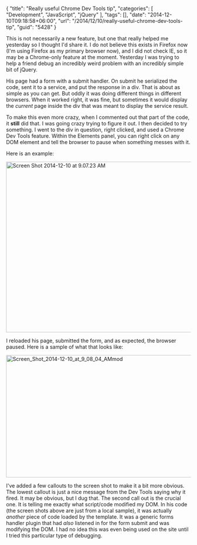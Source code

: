 {
	"title": "Really useful Chrome Dev Tools tip",
	"categories": [
		"Development",
		"JavaScript",
		"jQuery"
	],
	"tags": [],
	"date": "2014-12-10T09:18:58+06:00",
	"url": "/2014/12/10/really-useful-chrome-dev-tools-tip",
	"guid": "5428"
}

This is not necessarily a new feature, but one that really helped me yesterday so I thought I'd share it. I do not believe this exists in Firefox now (I'm using Firefox as my primary browser now), and I did not check IE, so it may be a Chrome-only feature at the moment. Yesterday I was trying to help a friend debug an incredibly weird problem with an incredibly simple bit of jQuery.

<!--more-->

His page had a form with a submit handler. On submit he serialized the code, sent it to a service, and put the response in a div. That is about as simple as you can get. But oddly it was doing different things in different browsers. When it worked right, it was fine, but sometimes it would display the <i>current</i> page inside the div that was meant to display the service result. 

To make this even more crazy, when I commented out that part of the code, it <strong>still</strong> did that. I was going crazy trying to figure it out. I then decided to try something. I went to the div in question, right clicked, and used a Chrome Dev Tools feature. Within the Elements panel, you can right click on any DOM element and tell the browser to pause when something messes with it.

Here is an example:

<a href="http://www.raymondcamden.com/wp-content/uploads/2014/12/Screen-Shot-2014-12-10-at-9.07.23-AM.png"><img src="http://www.raymondcamden.com/wp-content/uploads/2014/12/Screen-Shot-2014-12-10-at-9.07.23-AM.png" alt="Screen Shot 2014-12-10 at 9.07.23 AM" width="593" height="466" class="alignnone size-full wp-image-5429" /></a>

I reloaded his page, submitted the form, and as expected, the browser paused. Here is a sample of what that looks like:

<a href="http://www.raymondcamden.com/wp-content/uploads/2014/12/Screen_Shot_2014-12-10_at_9_08_04_AMmod.png"><img src="http://www.raymondcamden.com/wp-content/uploads/2014/12/Screen_Shot_2014-12-10_at_9_08_04_AMmod.png" alt="Screen_Shot_2014-12-10_at_9_08_04_AMmod" width="840" height="334" class="alignnone size-full wp-image-5430" /></a>

I've added a few callouts to the screen shot to make it a bit more obvious. The lowest callout is just a nice message from the Dev Tools saying why it fired. It may be obvious, but I dug that. The second call out is the crucial one. It is telling me exactly what script/code modified my DOM. In his code (the screen shots above are just from a local sample), it was actually <i>another</i> piece of code loaded by the template. It was a generic forms handler plugin that had <i>also</i> listened in for the form submit and was modifying the DOM. I had no idea this was even being used on the site until I tried this particular type of debugging.

